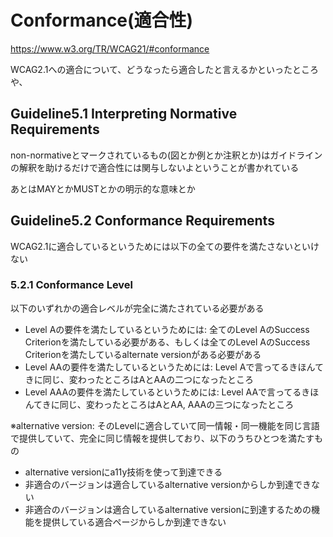 # Conformance(適合性)
https://www.w3.org/TR/WCAG21/#conformance

WCAG2.1への適合について、どうなったら適合したと言えるかといったところや、

## Guideline5.1 Interpreting Normative Requirements
non-normativeとマークされているもの(図とか例とか注釈とか)はガイドラインの解釈を助けるだけで適合性には関与しないよということが書かれている

あとはMAYとかMUSTとかの明示的な意味とか

## Guideline5.2 Conformance Requirements
WCAG2.1に適合しているというためには以下の全ての要件を満たさないといけない

### 5.2.1 Conformance Level
以下のいずれかの適合レベルが完全に満たされている必要がある
- Level Aの要件を満たしているというためには: 全てのLevel AのSuccess Criterionを満たしている必要がある、もしくは全てのLevel AのSuccess Criterionを満たしているalternate versionがある必要がある
- Level AAの要件を満たしているというためには: Level Aで言ってるきほんてきに同じ、変わったところはAとAAの二つになったところ
- Level AAAの要件を満たしているというためには: Level AAで言ってるきほんてきに同じ、変わったところはAとAA, AAAの三つになったところ

※alternative version: そのLevelに適合していて同一情報・同一機能を同じ言語で提供していて、完全に同じ情報を提供しており、以下のうちひとつを満たすもの
- alternative versionにa11y技術を使って到達できる
- 非適合のバージョンは適合しているalternative versionからしか到達できない
- 非適合のバージョンは適合しているalternative versionに到達するための機能を提供している適合ページからしか到達できない

